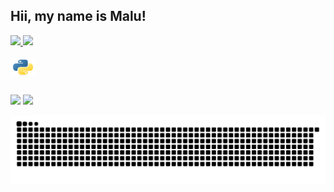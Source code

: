 ## Hii, my name is Malu!

 <div>
  <a href="https://github.com/malumelo7">
  <img height="180em" src="https://github-readme-stats.vercel.app/api?username=malumelo7&show_icons=true&theme=dark&include_all_commits=true&count_private=true"/>
  <img height="180em" src="https://github-readme-stats.vercel.app/api/top-langs/?username=malumelo7&layout=compact&langs_count=16&theme=dark"/>
<div>
<div style="display: inline_block"><br>
  <img align="center" alt="Malu-Python" height="30" width="40" src="https://raw.githubusercontent.com/devicons/devicon/master/icons/python/python-original.svg">
</div>
  
  ##
 
<div> 
  <a href = "mailto: maluvbmelo@gmail.com"><img src="https://img.shields.io/badge/-Gmail-%23333?style=for-the-badge&logo=gmail&logoColor=white" target="_blank"></a>
  <a href="https://linkedin.com/in/malu-melo" target="_blank"><img src="https://img.shields.io/badge/-LinkedIn-%230077B5?style=for-the-badge&logo=linkedin&logoColor=white" target="_blank"></a> 
 
   ![Snake animation](https://github.com/malumelo7/malumelo7/blob/output/github-contribution-grid-snake.svg)
 
</div>

 
 

